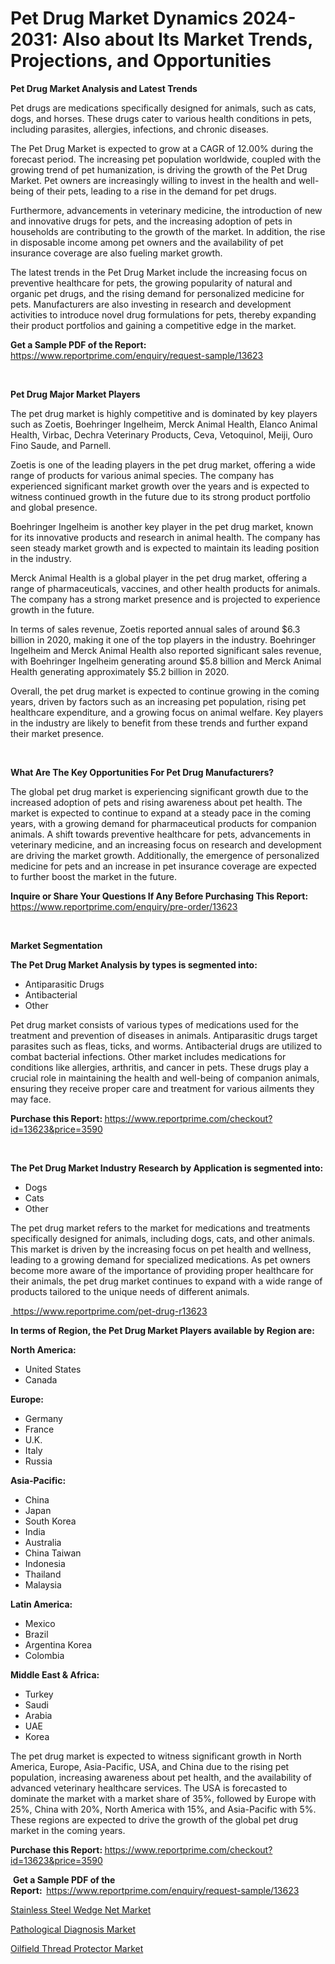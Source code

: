 <p><h1>Pet Drug Market Dynamics 2024-2031: Also about Its Market Trends, Projections, and Opportunities</h1></p><p><strong>Pet Drug Market Analysis and Latest Trends</strong></p>
<p><p>Pet drugs are medications specifically designed for animals, such as cats, dogs, and horses. These drugs cater to various health conditions in pets, including parasites, allergies, infections, and chronic diseases.</p><p>The Pet Drug Market is expected to grow at a CAGR of 12.00% during the forecast period. The increasing pet population worldwide, coupled with the growing trend of pet humanization, is driving the growth of the Pet Drug Market. Pet owners are increasingly willing to invest in the health and well-being of their pets, leading to a rise in the demand for pet drugs.</p><p>Furthermore, advancements in veterinary medicine, the introduction of new and innovative drugs for pets, and the increasing adoption of pets in households are contributing to the growth of the market. In addition, the rise in disposable income among pet owners and the availability of pet insurance coverage are also fueling market growth.</p><p>The latest trends in the Pet Drug Market include the increasing focus on preventive healthcare for pets, the growing popularity of natural and organic pet drugs, and the rising demand for personalized medicine for pets. Manufacturers are also investing in research and development activities to introduce novel drug formulations for pets, thereby expanding their product portfolios and gaining a competitive edge in the market.</p></p>
<p><strong>Get a Sample PDF of the Report:&nbsp;</strong> <a href="https://www.reportprime.com/enquiry/request-sample/13623">https://www.reportprime.com/enquiry/request-sample/13623</a></p>
<p>&nbsp;</p>
<p><strong>Pet Drug Major Market Players</strong></p>
<p><p>The pet drug market is highly competitive and is dominated by key players such as Zoetis, Boehringer Ingelheim, Merck Animal Health, Elanco Animal Health, Virbac, Dechra Veterinary Products, Ceva, Vetoquinol, Meiji, Ouro Fino Saude, and Parnell. </p><p>Zoetis is one of the leading players in the pet drug market, offering a wide range of products for various animal species. The company has experienced significant market growth over the years and is expected to witness continued growth in the future due to its strong product portfolio and global presence.</p><p>Boehringer Ingelheim is another key player in the pet drug market, known for its innovative products and research in animal health. The company has seen steady market growth and is expected to maintain its leading position in the industry.</p><p>Merck Animal Health is a global player in the pet drug market, offering a range of pharmaceuticals, vaccines, and other health products for animals. The company has a strong market presence and is projected to experience growth in the future.</p><p>In terms of sales revenue, Zoetis reported annual sales of around $6.3 billion in 2020, making it one of the top players in the industry. Boehringer Ingelheim and Merck Animal Health also reported significant sales revenue, with Boehringer Ingelheim generating around $5.8 billion and Merck Animal Health generating approximately $5.2 billion in 2020.</p><p>Overall, the pet drug market is expected to continue growing in the coming years, driven by factors such as an increasing pet population, rising pet healthcare expenditure, and a growing focus on animal welfare. Key players in the industry are likely to benefit from these trends and further expand their market presence.</p></p>
<p>&nbsp;</p>
<p><strong>What Are The Key Opportunities For Pet Drug Manufacturers?</strong></p>
<p><p>The global pet drug market is experiencing significant growth due to the increased adoption of pets and rising awareness about pet health. The market is expected to continue to expand at a steady pace in the coming years, with a growing demand for pharmaceutical products for companion animals. A shift towards preventive healthcare for pets, advancements in veterinary medicine, and an increasing focus on research and development are driving the market growth. Additionally, the emergence of personalized medicine for pets and an increase in pet insurance coverage are expected to further boost the market in the future.</p></p>
<p><strong>Inquire or Share Your Questions If Any Before Purchasing This Report:</strong> <a href="https://www.reportprime.com/enquiry/pre-order/13623">https://www.reportprime.com/enquiry/pre-order/13623</a></p>
<p>&nbsp;</p>
<p><strong>Market Segmentation</strong></p>
<p><strong>The Pet Drug Market Analysis by types is segmented into:</strong></p>
<p><ul><li>Antiparasitic Drugs</li><li>Antibacterial</li><li>Other</li></ul></p>
<p><p>Pet drug market consists of various types of medications used for the treatment and prevention of diseases in animals. Antiparasitic drugs target parasites such as fleas, ticks, and worms. Antibacterial drugs are utilized to combat bacterial infections. Other market includes medications for conditions like allergies, arthritis, and cancer in pets. These drugs play a crucial role in maintaining the health and well-being of companion animals, ensuring they receive proper care and treatment for various ailments they may face.</p></p>
<p><strong>Purchase this Report:&nbsp;</strong><a href="https://www.reportprime.com/checkout?id=13623&price=3590">https://www.reportprime.com/checkout?id=13623&price=3590</a></p>
<p>&nbsp;</p>
<p><strong>The Pet Drug Market Industry Research by Application is segmented into:</strong></p>
<p><ul><li>Dogs</li><li>Cats</li><li>Other</li></ul></p>
<p><p>The pet drug market refers to the market for medications and treatments specifically designed for animals, including dogs, cats, and other animals. This market is driven by the increasing focus on pet health and wellness, leading to a growing demand for specialized medications. As pet owners become more aware of the importance of providing proper healthcare for their animals, the pet drug market continues to expand with a wide range of products tailored to the unique needs of different animals.</p></p>
<p><a href="https://www.reportprime.com/pet-drug-r13623">&nbsp;https://www.reportprime.com/pet-drug-r13623</a></p>
<p><strong>In terms of Region, the Pet Drug Market Players available by Region are:</strong></p>
<p>
    <p> <strong> North America: </strong>
        <ul>
            <li>United States</li>
            <li>Canada</li>
        </ul>
        </p> 
    <p> <strong> Europe: </strong>
        <ul>
            <li>Germany</li>
            <li>France</li>
            <li>U.K.</li>
            <li>Italy</li>
            <li>Russia</li>
        </ul>
        </p> 
    <p> <strong> Asia-Pacific: </strong>
        <ul>
            <li>China</li>
            <li>Japan</li>
            <li>South Korea</li>
            <li>India</li>
            <li>Australia</li>
            <li>China Taiwan</li>
            <li>Indonesia</li>
            <li>Thailand</li>
            <li>Malaysia</li>
        </ul>
        </p> 
    <p> <strong> Latin America: </strong>
        <ul>
            <li>Mexico</li>
            <li>Brazil</li>
            <li>Argentina Korea</li>
            <li>Colombia</li>
        </ul>
        </p> 
    <p> <strong> Middle East & Africa: </strong>
        <ul>
            <li>Turkey</li>
            <li>Saudi</li>
            <li>Arabia</li>
            <li>UAE</li>
            <li>Korea</li>
        </ul>
    </p>
    </p>
<p><p>The pet drug market is expected to witness significant growth in North America, Europe, Asia-Pacific, USA, and China due to the rising pet population, increasing awareness about pet health, and the availability of advanced veterinary healthcare services. The USA is forecasted to dominate the market with a market share of 35%, followed by Europe with 25%, China with 20%, North America with 15%, and Asia-Pacific with 5%. These regions are expected to drive the growth of the global pet drug market in the coming years.</p></p>
<p><strong>Purchase this Report: </strong><a href="https://www.reportprime.com/checkout?id=13623&price=3590">https://www.reportprime.com/checkout?id=13623&price=3590</a></p>
<p>&nbsp;<strong>Get a Sample PDF of the Report:&nbsp;&nbsp;</strong><a href="https://www.reportprime.com/enquiry/request-sample/13623">https://www.reportprime.com/enquiry/request-sample/13623</a></p>
<p><strong></strong></p>
<p><p><a href="https://medium.com/@jayrussel94/stainless-steel-wedge-net-market-industry-trends-and-forecast-for-period-from-2024-to-2031-61b4c5fff124">Stainless Steel Wedge Net Market</a></p><p><a href="https://github.com/mdhefjumiah/Market-Research-Report-List-1/blob/main/pathological-diagnosis-market.md">Pathological Diagnosis Market</a></p><p><a href="https://medium.com/@mslewokuneva/oilfield-thread-protector-market-a-global-and-regional-analysis-focus-on-region-country-level-ae334d144e91">Oilfield Thread Protector Market</a></p></p>